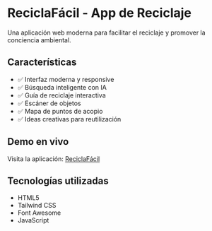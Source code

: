 # ReciclaFácil - App de Reciclaje

Una aplicación web moderna para facilitar el reciclaje y promover la conciencia ambiental.

## Características

- ✅ Interfaz moderna y responsive
- ✅ Búsqueda inteligente con IA
- ✅ Guía de reciclaje interactiva
- ✅ Escáner de objetos
- ✅ Mapa de puntos de acopio
- ✅ Ideas creativas para reutilización

## Demo en vivo

Visita la aplicación: [ReciclaFácil](https://rafach1906.github.io/reciclafacil)

## Tecnologías utilizadas

- HTML5
- Tailwind CSS
- Font Awesome
- JavaScript
